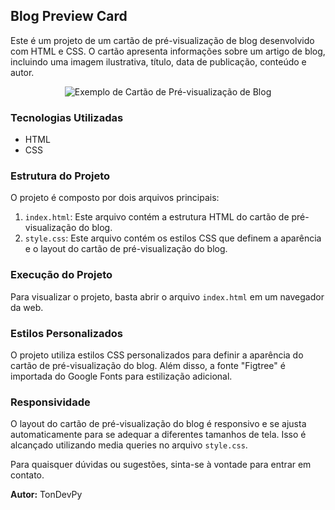 ## Blog Preview Card

Este é um projeto de um cartão de pré-visualização de blog desenvolvido com HTML e CSS. O cartão apresenta informações sobre um artigo de blog, incluindo uma imagem ilustrativa, título, data de publicação, conteúdo e autor.

<div style="text-align:center;">
  <img src="https://i.ibb.co/McB3h4f/Screenshot-2.png" alt="Exemplo de Cartão de Pré-visualização de Blog">
</div>

### Tecnologias Utilizadas

- HTML
- CSS

### Estrutura do Projeto

O projeto é composto por dois arquivos principais:

1. `index.html`: Este arquivo contém a estrutura HTML do cartão de pré-visualização do blog.
2. `style.css`: Este arquivo contém os estilos CSS que definem a aparência e o layout do cartão de pré-visualização do blog.

### Execução do Projeto

Para visualizar o projeto, basta abrir o arquivo `index.html` em um navegador da web.

### Estilos Personalizados

O projeto utiliza estilos CSS personalizados para definir a aparência do cartão de pré-visualização do blog. Além disso, a fonte "Figtree" é importada do Google Fonts para estilização adicional.

### Responsividade

O layout do cartão de pré-visualização do blog é responsivo e se ajusta automaticamente para se adequar a diferentes tamanhos de tela. Isso é alcançado utilizando media queries no arquivo `style.css`.

Para quaisquer dúvidas ou sugestões, sinta-se à vontade para entrar em contato.

**Autor:** TonDevPy

